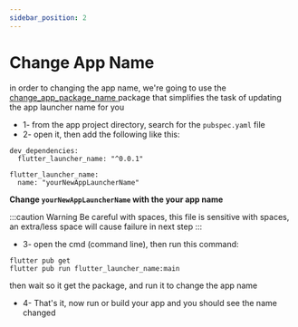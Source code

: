 ```yaml
---
sidebar_position: 2
---
```


# Change App Name

in order to changing the app name, we're going to use the [change_app_package_name ](https://pub.dev/packages/change_app_package_name) package that simplifies the task of updating the app launcher name for you

- 1- from the app project directory, search for the `pubspec.yaml` file
- 2- open it, then add the following like this:

```
dev_dependencies:
  flutter_launcher_name: "^0.0.1"

flutter_launcher_name:
  name: "yourNewAppLauncherName"

```

**Change `yourNewAppLauncherName` with the your app name**

:::caution Warning
Be careful with spaces, this file is sensitive with spaces, an extra/less space will cause failure in next step
:::

- 3- open the cmd (command line), then run this command:

```
flutter pub get
flutter pub run flutter_launcher_name:main
```

then wait so it get the package, and run it to change the app name

- 4- That's it, now run or build your app and you should see the name changed
